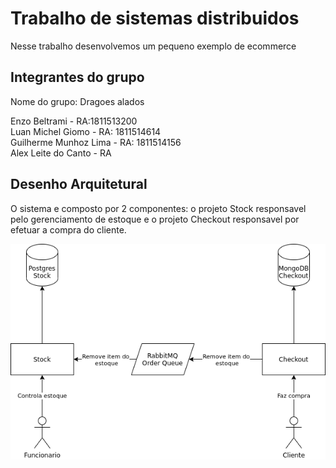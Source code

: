 # Trabalho de sistemas distribuidos
Nesse trabalho desenvolvemos um pequeno exemplo de ecommerce

## Integrantes do grupo
Nome do grupo: Dragoes alados

Enzo Beltrami - RA:1811513200  
Luan Michel Giomo - RA: 1811514614  
Guilherme Munhoz Lima - RA: 1811514156  
Alex Leite do Canto - RA 

## Desenho Arquitetural
O sistema e composto por 2 componentes: o projeto Stock responsavel pelo gerenciamento de estoque 
e o projeto Checkout responsavel por efetuar a compra do cliente.

![Desenho Arquitetural](./docs/architecture.png)